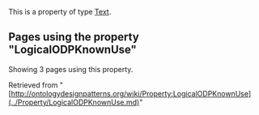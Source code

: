 This is a property of type [Text](../Type/Text.md "Type:Text").




  


## Pages using the property "LogicalODPKnownUse"


Showing 3 pages using this property.



Retrieved from "[http://ontologydesignpatterns.org/wiki/Property:LogicalODPKnownUse](../Property/LogicalODPKnownUse.md)"